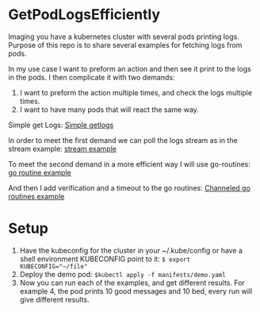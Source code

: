 # GetPodLogsEfficiently
Imaging you have a kubernetes cluster with several pods printing logs.   
Purpose of this repo is to share several examples for fetching logs from pods.

In my use case I want to preform an action and then see it print to the logs in the pods.
I then complicate it with two demands:
1. I want to preform the action multiple times, and check the logs multiple times.
2. I want to have many pods that will react the same way.

Simple get Logs:
[Simple getlogs](https://github.com/nwaizer/GetPodLogsEfficiently/blob/main/1_basicGetLogs/basic.go)

In order to meet the first demand we can poll the logs stream as in the stream example:
[stream example](https://github.com/nwaizer/GetPodLogsEfficiently/blob/main/2_streamGetLogs/stream.go)


To meet the second demand in a more efficient way I will use go-routines:
[go routine example](https://github.com/nwaizer/GetPodLogsEfficiently/blob/main/3_goRoutine/streamWgo.go)


And then I add verification and a timeout to the go routines:
[Channeled go routines example](https://github.com/nwaizer/GetPodLogsEfficiently/blob/main/4_channeledGoRoutine/main.go)

# Setup
1. Have the kubeconfig for the cluster in your ~/.kube/config or have a shell environment KUBECONFIG point to it: `$ export KUBECONFIG="~/file"`
2. Deploy the demo pod: `$kubectl apply -f manifests/demo.yaml`
3. Now you can run each of the examples, and get different results.
For example 4, the pod prints 10 good messages and 10 bed, every run will give different results.
